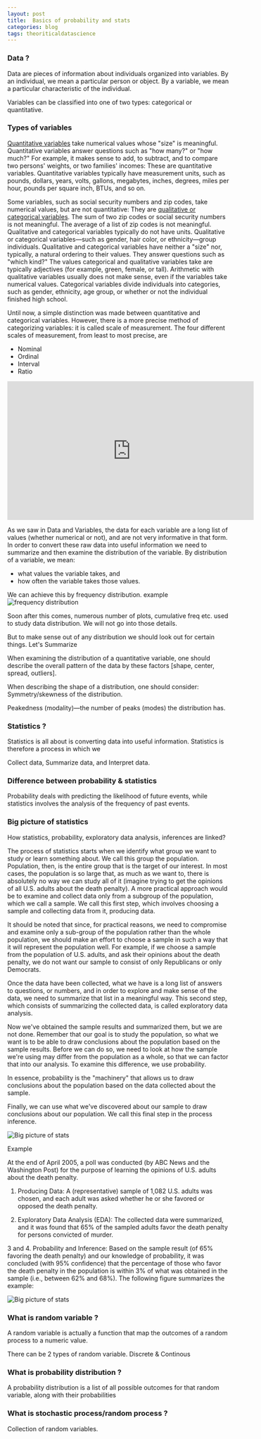 ```yaml
---
layout: post
title:  Basics of probability and stats
categories: blog
tags: theoriticaldatascience
---
```

### Data ?

Data are pieces of information about individuals organized into variables. By an individual, we mean a particular person or object. By a variable, we mean a particular characteristic of the individual.

Variables can be classified into one of two types: categorical or quantitative.

<!--more-->
### Types of variables

<u>Quantitative variables</u> take numerical values whose "size" is meaningful. Quantitative variables answer questions such as "how many?" or "how much?" For example, it makes sense to add, to subtract, and to compare two persons' weights, or two families' incomes: These are quantitative variables. Quantitative variables typically have measurement units, such as pounds, dollars, years, volts, gallons, megabytes, inches, degrees, miles per hour, pounds per square inch, BTUs, and so on.

Some variables, such as social security numbers and zip codes, take numerical values, but are not quantitative: They are <u>qualitative or categorical variables</u>. The sum of two zip codes or social security numbers is not meaningful. The average of a list of zip codes is not meaningful. Qualitative and categorical variables typically do not have units. Qualitative or categorical variables—such as gender, hair color, or ethnicity—group individuals. Qualitative and categorical variables have neither a "size" nor, typically, a natural ordering to their values. They answer questions such as "which kind?" The values categorical and qualitative variables take are typically adjectives (for example, green, female, or tall). Arithmetic with qualitative variables usually does not make sense, even if the variables take numerical values. Categorical variables divide individuals into categories, such as gender, ethnicity, age group, or whether or not the individual finished high school.

Until now, a simple distinction was made between quantitative and categorical variables. However, there is a more precise method of categorizing variables: it is called scale of measurement. The four different scales of measurement, from least to most precise, are

* Nominal
* Ordinal
* Interval
* Ratio

<iframe width="560" height="315" src="https://www.youtube.com/embed/wIBu7J18Fpw?rel=0" frameborder="0" gesture="media" allow="encrypted-media" allowfullscreen></iframe>

As we saw in Data and Variables, the data for each variable are a long list of values (whether numerical or not), and are not very informative in that form. In order to convert these raw data into useful information we need to summarize and then examine the distribution of the variable. By distribution of a variable, we mean:

* what values the variable takes, and
* how often the variable takes those values.

We can achieve this by frequency distribution.
example
![frequency distribution](/images/qw.png)

Soon after this comes, numerous number of plots, cumulative freq etc. used to study data distribution. We will not go into those details. 

But to make sense out of any distribution we should look out for certain things.
Let's Summarize

When examining the distribution of a quantitative variable, one should describe the overall pattern of the data by these factors [shape, center, spread, outliers].

When describing the shape of a distribution, one should consider:
Symmetry/skewness of the distribution.

Peakedness (modality)—the number of peaks (modes) the distribution has.


### Statistics ?
Statistics is all about is converting data into useful information. Statistics is therefore a process in which we

Collect data,
Summarize data, and
Interpret data.

### Difference between probability & statistics
Probability deals with predicting the likelihood of future events, while statistics involves the analysis of the frequency of past events.

### Big picture of statistics
How statistics, probability, exploratory data analysis, inferences are linked?


The process of statistics starts when we identify what group we want to study or learn something about. We call this group the population. Population, then, is the entire group that is the target of our interest.
In most cases, the population is so large that, as much as we want to, there is absolutely no way we can study all of it (imagine trying to get the opinions of all U.S. adults about the death penalty). A more practical approach would be to examine and collect data only from a subgroup of the population, which we call a sample. We call this first step, which involves choosing a sample and collecting data from it, producing data.

It should be noted that since, for practical reasons, we need to compromise and examine only a sub-group of the population rather than the whole population, we should make an effort to choose a sample in such a way that it will represent the population well. For example, if we choose a sample from the population of U.S. adults, and ask their opinions about the death penalty, we do not want our sample to consist of only Republicans or only Democrats.

Once the data have been collected, what we have is a long list of answers to questions, or numbers, and in order to explore and make sense of the data, we need to summarize that list in a meaningful way. This second step, which consists of summarizing the collected data, is called exploratory data analysis.

Now we've obtained the sample results and summarized them, but we are not done. Remember that our goal is to study the population, so what we want is to be able to draw conclusions about the population based on the sample results. Before we can do so, we need to look at how the sample we're using may differ from the population as a whole, so that we can factor that into our analysis. To examine this difference, we use probability.

In essence, probability is the "machinery" that allows us to draw conclusions about the population based on the data collected about the sample.

Finally, we can use what we've discovered about our sample to draw conclusions about our population. We call this final step in the process inference.

![Big picture of stats](/images/intro_stats_online_inference.png)

Example

At the end of April 2005, a poll was conducted (by ABC News and the Washington Post) for the purpose of learning the opinions of U.S. adults about the death penalty.

1. Producing Data: A (representative) sample of 1,082 U.S. adults was chosen, and each adult was asked whether he or she favored or opposed the death penalty.

2. Exploratory Data Analysis (EDA): The collected data were summarized, and it was found that 65% of the sampled adults favor the death penalty for persons convicted of murder.

3 and 4. Probability and Inference: Based on the sample result (of 65% favoring the death penalty) and our knowledge of probability, it was concluded (with 95% confidence) that the percentage of those who favor the death penalty in the population is within 3% of what was obtained in the sample (i.e., between 62% and 68%). The following figure summarizes the example:

![Big picture of stats](/images/intro_stats_online_big_picture_example.png)

### What is random variable ?
A random variable is actually a function that map the outcomes of a random process to a numeric value. 

There can be 2 types of random variable. Discrete & Continous

### What is probability distribution ?
A probability distribution is a list of all possible outcomes for that random variable, along with their probabilities

### What is stochastic process/random process ?
Collection of random variables. 
